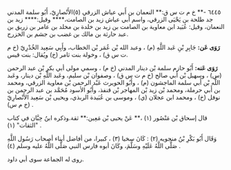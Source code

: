 ٦٤٤٥ -** خ م ت س ق:** النعمان بن أَبي عياش الزرقي (٥)الأَنْصارِيّ، أَبُو سلمة المدني جد طلحة بن يَحْيَى الزرقي، واسم أبي عياش زيد بن الصامت،**** وقيل:**** زيد بن النعمان، وقيل: عُبَيد ابن معاوية بن الصامت بن زيد بن خلدة بن مخلد بن عامر بن زريق بن عبد حارثة بن مالك بن غضب بن جشم بن الخزرج.

**رَوَى عَن:** جَابِرِ بْنِ عَبد اللَّهِ (م) ، وعبد الله بْن عُمَر بْن الخطاب، وأَبِي سَعِيد الخُدْرِيّ (خ م ت س ق) ، وخولة بنت ثامر (خ) ويُقال: بنت قيس.

**رَوَى عَنه:** أَبُو حازم سلمة بْن دينار المدني (خ م) ، وسمي مولى أبي بكر بْن عبد الرحمن (س) ، وسهيل بْن أَبي صالح (خ م ت س ق) ، وصفوان بْن سليم، وعَبد اللَّهِ بْن دينار، وعَبد اللَّه بْن أَبي سلمة الماجشون (م) ، وأَبُو الحويرث عَبْد الرحمن بْن معاوية الزرقي، ومحمد بن أَبي حرملة، ومحمد بْن زيد بْن المهاجر بْن قنفذ، وأَبُو الأسود مُحَمَّد بن عبد الرحمن بن نوفل (خ) ، ومحمد ابن عجلان (ي) ، وموسى بن عُبَيدة الربذي، ويحيى بْن سَعِيد الأَنْصارِيّ (خ م س) .

قال إسحاق بْن مَنْصُور (١) ،** عَنْ يحيى بْن مَعِين:** ثقة.وذكره ابنُ حِبَّان في كتاب "الثقات" (١) .

وَقَال أَبُو بَكْرِ بْنُ منجويه (٢) : كَانَ سخيا (٣) ، كبيرا، من أفاضل أبناء أصحاب رَسُول اللَّهِ صَلَّى اللَّهُ عَلَيْهِ وسَلَّمَ، وكَانَ أبوه فارس النبي صَلَّى اللَّهُ عليه وسلم (٤) .

روى له الجماعة سوى أبي داود.